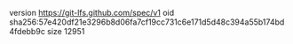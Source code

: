 version https://git-lfs.github.com/spec/v1
oid sha256:57e420df21e3296b8d06fa7cf19cc731c6e171d5d48c394a55b174bd4fdebb9c
size 12951
